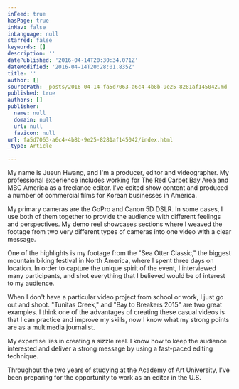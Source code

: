```yaml
---
inFeed: true
hasPage: true
inNav: false
inLanguage: null
starred: false
keywords: []
description: ''
datePublished: '2016-04-14T20:30:34.071Z'
dateModified: '2016-04-14T20:28:01.835Z'
title: ''
author: []
sourcePath: _posts/2016-04-14-fa5d7063-a6c4-4b8b-9e25-8281af145042.md
published: true
authors: []
publisher:
  name: null
  domain: null
  url: null
  favicon: null
url: fa5d7063-a6c4-4b8b-9e25-8281af145042/index.html
_type: Article

---
```

My name is Jueun Hwang, and I'm a producer, editor and videographer. My professional experience includes working for The Red Carpet Bay Area and MBC America as a freelance editor. I've edited show content and produced a number of commercial films for Korean businesses in America.

My primary cameras are the GoPro and Canon 5D DSLR. In some cases, I use both of them together to provide the audience with different feelings and perspectives. My demo reel showcases sections where I weaved the footage from two very different types of cameras into one video with a clear message.

One of the highlights is my footage from the "Sea Otter Classic," the biggest mountain biking festival in North America, where I spent three days on location. In order to capture the unique spirit of the event, I interviewed many participants, and shot everything that I believed would be of interest to my audience.

When I don't have a particular video project from school or work, I just go out and shoot. "Tunitas Creek," and "Bay to Breakers 2015" are two great examples. I think one of the advantages of creating these casual videos is that I can practice and improve my skills, now I know what my strong points are as a multimedia journalist.

My expertise lies in creating a sizzle reel. I know how to keep the audience interested and deliver a strong message by using a fast-paced editing technique.

Throughout the two years of studying at the Academy of Art University, I've been preparing for the opportunity to work as an editor in the U.S.